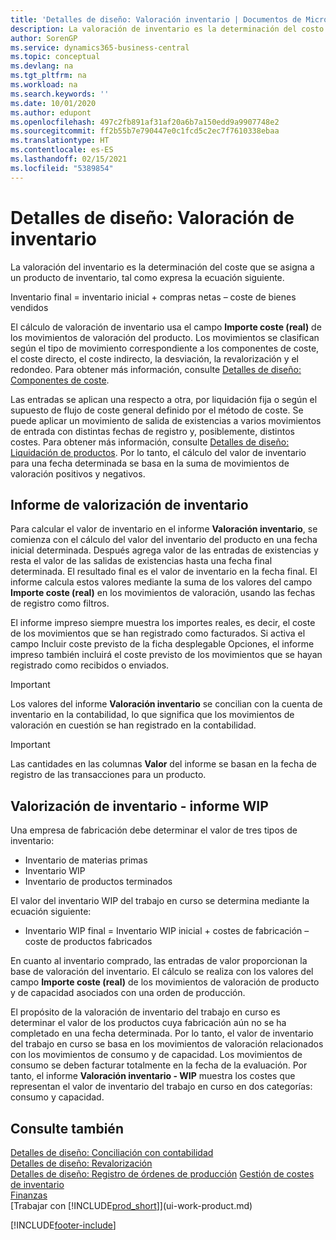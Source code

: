 ```yaml
---
title: 'Detalles de diseño: Valoración inventario | Documentos de Microsoft'
description: La valoración de inventario es la determinación del costo de un artículo de inventario.
author: SorenGP
ms.service: dynamics365-business-central
ms.topic: conceptual
ms.devlang: na
ms.tgt_pltfrm: na
ms.workload: na
ms.search.keywords: ''
ms.date: 10/01/2020
ms.author: edupont
ms.openlocfilehash: 497c2fb891af31af20a6b7a150edd9a9907748e2
ms.sourcegitcommit: ff2b55b7e790447e0c1fcd5c2ec7f7610338ebaa
ms.translationtype: HT
ms.contentlocale: es-ES
ms.lasthandoff: 02/15/2021
ms.locfileid: "5389854"
---
```

# <a name="design-details-inventory-valuation"></a>Detalles de diseño: Valoración de inventario
La valoración del inventario es la determinación del coste que se asigna a un producto de inventario, tal como expresa la ecuación siguiente.  

Inventario final = inventario inicial + compras netas – coste de bienes vendidos  

El cálculo de valoración de inventario usa el campo **Importe coste (real)** de los movimientos de valoración del producto. Los movimientos se clasifican según el tipo de movimiento correspondiente a los componentes de coste, el coste directo, el coste indirecto, la desviación, la revalorización y el redondeo. Para obtener más información, consulte [Detalles de diseño: Componentes de coste](design-details-cost-components.md).  

Las entradas se aplican una respecto a otra, por liquidación fija o según el supuesto de flujo de coste general definido por el método de coste. Se puede aplicar un movimiento de salida de existencias a varios movimientos de entrada con distintas fechas de registro y, posiblemente, distintos costes. Para obtener más información, consulte [Detalles de diseño: Liquidación de productos](design-details-item-application.md). Por lo tanto, el cálculo del valor de inventario para una fecha determinada se basa en la suma de movimientos de valoración positivos y negativos.  

## <a name="inventory-valuation-report"></a>Informe de valorización de inventario  
Para calcular el valor de inventario en el informe **Valoración inventario**, se comienza con el cálculo del valor del inventario del producto en una fecha inicial determinada. Después agrega valor de las entradas de existencias y resta el valor de las salidas de existencias hasta una fecha final determinada. El resultado final es el valor de inventario en la fecha final. El informe calcula estos valores mediante la suma de los valores del campo **Importe coste (real)** en los movimientos de valoración, usando las fechas de registro como filtros.  

El informe impreso siempre muestra los importes reales, es decir, el coste de los movimientos que se han registrado como facturados. Si activa el campo Incluir coste previsto de la ficha desplegable Opciones, el informe impreso también incluirá el coste previsto de los movimientos que se hayan registrado como recibidos o enviados.  

> [!IMPORTANT]  
>  Los valores del informe **Valoración inventario** se concilian con la cuenta de inventario en la contabilidad, lo que significa que los movimientos de valoración en cuestión se han registrado en la contabilidad.  

> [!IMPORTANT]  
>  Las cantidades en las columnas **Valor** del informe se basan en la fecha de registro de las transacciones para un producto.  

## <a name="inventory-valuation---wip-report"></a>Valorización de inventario - informe WIP  
Una empresa de fabricación debe determinar el valor de tres tipos de inventario:  

* Inventario de materias primas  
* Inventario WIP  
* Inventario de productos terminados  

El valor del inventario WIP del trabajo en curso se determina mediante la ecuación siguiente:  

* Inventario WIP final = Inventario WIP inicial + costes de fabricación – coste de productos fabricados  

En cuanto al inventario comprado, las entradas de valor proporcionan la base de valoración del inventario. El cálculo se realiza con los valores del campo **Importe coste (real)** de los movimientos de valoración de producto y de capacidad asociados con una orden de producción.  

El propósito de la valoración de inventario del trabajo en curso es determinar el valor de los productos cuya fabricación aún no se ha completado en una fecha determinada. Por lo tanto, el valor de inventario del trabajo en curso se basa en los movimientos de valoración relacionados con los movimientos de consumo y de capacidad. Los movimientos de consumo se deben facturar totalmente en la fecha de la evaluación. Por tanto, el informe **Valoración inventario - WIP** muestra los costes que representan el valor de inventario del trabajo en curso en dos categorías: consumo y capacidad.  

## <a name="see-also"></a>Consulte también  
[Detalles de diseño: Conciliación con contabilidad](design-details-reconciliation-with-the-general-ledger.md)   
[Detalles de diseño: Revalorización](design-details-revaluation.md)   
[Detalles de diseño: Registro de órdenes de producción](design-details-production-order-posting.md)
[Gestión de costes de inventario](finance-manage-inventory-costs.md)  
[Finanzas](finance.md)  
[Trabajar con [!INCLUDE[prod_short](includes/prod_short.md)]](ui-work-product.md)


[!INCLUDE[footer-include](includes/footer-banner.md)]